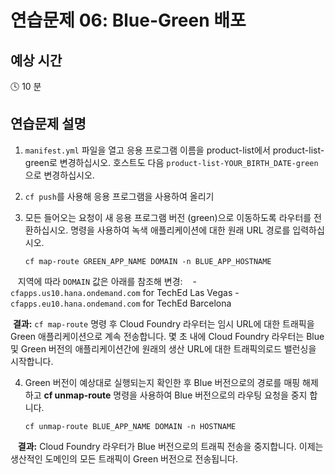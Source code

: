# 연습문제 06: Blue-Green 배포

## 예상 시간

:clock4: 10 분

## 연습문제 설명

1. `manifest.yml` 파일을 열고 응용 프로그램 이름을 product-list에서 product-list-green로 변경하십시오. 호스트도 다음 `product-list-YOUR_BIRTH_DATE-green`으로 변경하십시오.

2. `cf push`를 사용해 응용 프로그램을 사용하여 올리기

3. 모든 들어오는 요청이 새 응용 프로그램 버전 (green)으로 이동하도록 라우터를 전환하십시오. 명령을 사용하여 녹색 애플리케이션에 대한 원래 URL 경로를 입력하십시오.
    ```
    cf map-route GREEN_APP_NAME DOMAIN -n BLUE_APP_HOSTNAME
    ```
    지역에 따라 `DOMAIN` 값은 아래를 참조해 변경:
    - `cfapps.us10.hana.ondemand.com` for TechEd Las Vegas
    - `cfapps.eu10.hana.ondemand.com` for TechEd Barcelona

  **결과:** `cf map-route` 명령 후 Cloud Foundry 라우터는 임시 URL에 대한 트래픽을 Green 애플리케이션으로 계속 전송합니다. 몇 초 내에 Cloud Foundry 라우터는 Blue 및 Green 버전의 애플리케이션간에 원래의 생산 URL에 대한 트래픽의로드 밸런싱을 시작합니다.

4. Green 버전이 예상대로 실행되는지 확인한 후 Blue 버전으로의 경로를 매핑 해제 하고 **cf unmap-route** 명령을 사용하여 Blue 버전으로의 라우팅 요청을 중지 합니다.
    ```
    cf unmap-route BLUE_APP_NAME DOMAIN -n HOSTNAME
    ```
    **결과:** Cloud Foundry 라우터가 Blue 버전으로의 트래픽 전송을 중지합니다. 이제는 생산적인 도메인의 모든 트래픽이 Green 버전으로 전송됩니다.
